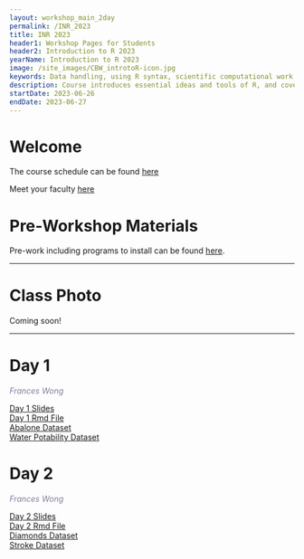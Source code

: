```yaml
---
layout: workshop_main_2day
permalink: /INR_2023
title: INR 2023
header1: Workshop Pages for Students
header2: Introduction to R 2023
yearName: Introduction to R 2023
image: /site_images/CBW_introtoR-icon.jpg
keywords: Data handling, using R syntax, scientific computational work
description: Course introduces essential ideas and tools of R, and covers statistical tests in R.
startDate: 2023-06-26
endDate: 2023-06-27
---
```


# Welcome <a id="welcome"></a>

The course schedule can be found [here](https://bioinformaticsdotca.github.io/INR_2023_schedule)

Meet your faculty [here](https://drive.google.com/file/d/1LasXgLz9bOrmi2P3v4S8GDyEsV1XXH3Q/view?usp=sharing)  


# Pre-Workshop Materials <a id="preworkshop"></a>

Pre-work including programs to install can be found [here](https://forms.gle/HpYdmZLJRjPW2CHa7).  

***

# Class Photo

Coming soon!

***

# Day 1 <a id="day1"></a>
 
*<font color="#827e9c">Frances Wong</font>*  

[Day 1 Slides](https://drive.google.com/file/d/15V3vs38Hh9aom-vGI0KUg6CCi7Ze16N6/view?usp=drive_link)  
[Day 1 Rmd File](https://drive.google.com/file/d/1SuW3bGPn5BgnDUxVGDP_8840c38o0dvu/view?usp=drive_link)  
[Abalone Dataset](https://drive.google.com/file/d/1guZml8cGQNy6eKvPbhH_5Ep009ufDgB0/view?usp=drive_link)  
[Water Potability Dataset](https://drive.google.com/file/d/1S18wAyZ87KirFbyTZuZKuQnBkenWyMeS/view?usp=drive_link)  

# Day 2 <a id="day2"></a>  

*<font color="#827e9c">Frances Wong</font>*  

[Day 2 Slides](https://drive.google.com/file/d/1SeJL-Kbda2PiCHNC_cczjNQcoW-DYy_F/view?usp=drive_link)  
[Day 2 Rmd File](https://drive.google.com/file/d/1u_nCHdp4jCpdpGZJhuIVieDyYyyITMW6/view?usp=drive_link)  
[Diamonds Dataset](https://drive.google.com/file/d/1kGQSZIHxTGexL5ASEz8Y8WcHQjdajBfN/view?usp=drive_link)  
[Stroke Dataset](https://drive.google.com/file/d/1ZaG2sc4sJkQLJ0AfelotzLg2VF9378QT/view?usp=drive_link)